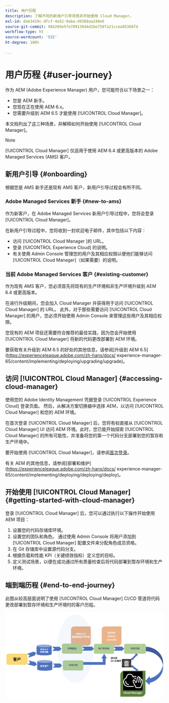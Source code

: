 ```yaml
---
title: 用户历程
description: 了解不同的新用户引导场景并开始使用 Cloud Manager。
exl-id: deb3429c-dfcf-4e52-9aba-d9368aa240e6
source-git-commit: 984269e5fe70913644d26e759fa21ccea0536bf4
workflow-type: ht
source-wordcount: '532'
ht-degree: 100%

---
```



# 用户历程 {#user-journey}

作为 AEM (Adobe Experience Manager) 用户，您可能符合以下场景之一：

* 您是 AEM 新手。
* 您现在正在使用 AEM 6.x。
* 您需要升级到 AEM 6.5 才能使用 [!UICONTROL Cloud Manager]。

本文档列出了这三种场景，并解释如何开始使用 [!UICONTROL Cloud Manager]。

>[!NOTE]
>
>[!UICONTROL Cloud Manager] 仅适用于使用 AEM 6.4 或更高版本的 Adobe Managed Services (AMS) 客户。

## 新用户引导 {#onboarding}

根据您是 AMS 新手还是现有 AMS 客户，新用户引导过程会有所不同。

### Adobe Managed Services 新手 {#new-to-ams}

作为新客户，在 Adobe Managed Services 新用户引导过程中，您将会登录 [!UICONTROL Cloud Manager]。

在新用户引导过程中，您将收到一封欢迎电子邮件，其中包括以下内容：

* 访问 [!UICONTROL Cloud Manager ]的 URL。
* 登录 [!UICONTROL Experience Cloud] 的说明。
* 有关使用 Admin Console 管理您的用户及其相应权限以便他们能够访问 [!UICONTROL Cloud Manager]（如果需要）的说明。

### 当前 Adobe Managed Services 客户 {#existing-customer}

作为现有 AMS 客户，您必须首先将现有的生产环境和非生产环境升级到 AEM 6.4 或更高版本。

在进行升级期间，您会加入 Cloud Manager 并获得用于访问 [!UICONTROL Cloud Manager] 的 URL。 此外，对于那些需要访问 [!UICONTROL Cloud Manager] 的用户，您必须开始使用 Admin Console 来管理这些用户及其相应权限。

您现有的 AEM 项目还需要符合推荐的最佳实践，因为您会开始使用 [!UICONTROL Cloud Manager] 将新的代码更改部署到 AEM 环境。

要获取有关升级到 AEM 6.5 的好处的其他信息，请参阅[升级到 AEM 6.5](https://experienceleague.adobe.com/zh-hans/docs/ experience-manager-65/content/implementing/deploying/upgrading/upgrade)。

## 访问 [!UICONTROL Cloud Manager] {#accessing-cloud-manager}

使用您的 Adobe Identity Management 凭据登录 [!UICONTROL Experience Cloud] 登录页面。 然后，从解决方案切换器中选择 AEM，以访问 [!UICONTROL Cloud Manager] 和您的 AEM 环境。

在首次登录 [!UICONTROL Cloud Manager] 后，您将有权直接从 [!UICONTROL Cloud Manager] UI 访问 AEM 环境。此时，您已能开始探索 [!UICONTROL Cloud Manager] 的所有可能性，并准备将您的第一个代码分支部署到您的暂存和生产环境中。

要开始使用 [!UICONTROL Cloud Manager]，请参阅[首次登录](/help/getting-started/first-time-login.md)。

有关 AEM 的其他信息，请参阅[部署和维护](https://experienceleague.adobe.com/zh-hans/docs/ experience-manager-65/content/implementing/deploying/deploying/deploy)。

## 开始使用 [!UICONTROL Cloud Manager] {#getting-started-with-cloud-manager}

登录 [!UICONTROL Cloud Manager] 后，您可以通过执行以下操作开始使用 AEM 项目：

1. 设置您的代码存储库环境。
1. 设置您的团队和角色。 通过使用 Admin Console 将用户添加到 [!UICONTROL Cloud Manager] 配置文件来分配角色成员资格。
1. 在 Git 存储库中设置源代码分支。
1. 根据负载和性能 KPI（关键绩效指标）定义您的目标。
1. 定义测试场景，以便在成功通过所有质量检查后将代码部署到暂存环境和生产环境。

## 端到端历程 {#end-to-end-journey}

此图从较高层面说明了使用 [!UICONTROL Cloud Manager] CI/CD 管道将代码更改部署到暂存环境和生产环境时的客户历程。

![端到端历程](/help/assets/screen_shot_2018-05-15at124004pm.png)
